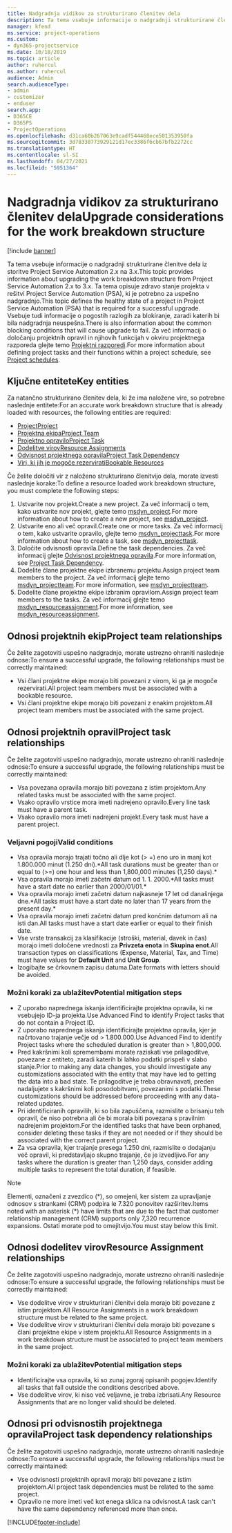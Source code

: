 ```yaml
---
title: Nadgradnja vidikov za strukturirano členitev dela
description: Ta tema vsebuje informacije o nadgradnji strukturirane členitve dela iz storitve Project Service Automation 2.x na 3.x.
manager: kfend
ms.service: project-operations
ms.custom:
- dyn365-projectservice
ms.date: 10/18/2019
ms.topic: article
author: ruhercul
ms.author: ruhercul
audience: Admin
search.audienceType:
- admin
- customizer
- enduser
search.app:
- D365CE
- D365PS
- ProjectOperations
ms.openlocfilehash: d31ca60b267063e9cadf544468ece501353950fa
ms.sourcegitcommit: 3d78338773929121d17ec3386f6cb67bfb2272cc
ms.translationtype: HT
ms.contentlocale: sl-SI
ms.lasthandoff: 04/27/2021
ms.locfileid: "5951364"
---
```

# <a name="upgrade-considerations-for-the-work-breakdown-structure"></a><span data-ttu-id="9851a-103">Nadgradnja vidikov za strukturirano členitev dela</span><span class="sxs-lookup"><span data-stu-id="9851a-103">Upgrade considerations for the work breakdown structure</span></span>

[!include [banner](../includes/psa-now-project-operations.md)]

<span data-ttu-id="9851a-104">Ta tema vsebuje informacije o nadgradnji strukturirane členitve dela iz storitve Project Service Automation 2.x na 3.x.</span><span class="sxs-lookup"><span data-stu-id="9851a-104">This topic provides information about upgrading the work breakdown structure from Project Service Automation 2.x to 3.x.</span></span> <span data-ttu-id="9851a-105">Ta tema opisuje zdravo stanje projekta v rešitvi Project Service Automation (PSA), ki je potrebno za uspešno nadgradnjo.</span><span class="sxs-lookup"><span data-stu-id="9851a-105">This topic defines the healthy state of a project in Project Service Automation (PSA) that is required for a successful upgrade.</span></span> <span data-ttu-id="9851a-106">Vsebuje tudi informacije o pogostih razlogih za blokiranje, zaradi katerih bi bila nadgradnja neuspešna.</span><span class="sxs-lookup"><span data-stu-id="9851a-106">There is also information about the common blocking conditions that will cause upgrade to fail.</span></span> <span data-ttu-id="9851a-107">Za več informacij o določanju projektnih opravil in njihovih funkcijah v okviru projektnega razporeda glejte temo [Projektni razporedi](project-creating.md).</span><span class="sxs-lookup"><span data-stu-id="9851a-107">For more information about defining project tasks and their functions within a project schedule, see [Project schedules](project-creating.md).</span></span>

## <a name="key-entities"></a><span data-ttu-id="9851a-108">Ključne entitete</span><span class="sxs-lookup"><span data-stu-id="9851a-108">Key entities</span></span>
<span data-ttu-id="9851a-109">Za natančno strukturirano členitev dela, ki že ima naložene vire, so potrebne naslednje entitete:</span><span class="sxs-lookup"><span data-stu-id="9851a-109">For an accurate work breakdown structure that is already loaded with resources, the following entities are required:</span></span>

- [<span data-ttu-id="9851a-110">Project</span><span class="sxs-lookup"><span data-stu-id="9851a-110">Project</span></span>](/dynamics365/customerengagement/on-premises/developer/entities/msdyn_project)
- [<span data-ttu-id="9851a-111">Projektna ekipa</span><span class="sxs-lookup"><span data-stu-id="9851a-111">Project Team</span></span>](/dynamics365/customerengagement/on-premises/developer/entities/msdyn_projectteam)
- [<span data-ttu-id="9851a-112">Projektno opravilo</span><span class="sxs-lookup"><span data-stu-id="9851a-112">Project Task</span></span>](/dynamics365/customerengagement/on-premises/developer/entities/msdyn_projecttask)
- [<span data-ttu-id="9851a-113">Dodelitve virov</span><span class="sxs-lookup"><span data-stu-id="9851a-113">Resource Assignments</span></span>](/dynamics365/customerengagement/on-premises/developer/entities/msdyn_resourceassignment)
- [<span data-ttu-id="9851a-114">Odvisnost projektnega opravila</span><span class="sxs-lookup"><span data-stu-id="9851a-114">Project Task Dependency</span></span>](/dynamics365/customerengagement/on-premises/developer/entities/msdyn_projecttaskdependency)
- [<span data-ttu-id="9851a-115">Viri, ki jih je mogoče rezervirati</span><span class="sxs-lookup"><span data-stu-id="9851a-115">Bookable Resources</span></span>](/dynamics365/customerengagement/on-premises/developer/entities/bookableresource)

<span data-ttu-id="9851a-116">Če želite določiti vir z naloženo strukturirano členitvijo dela, morate izvesti naslednje korake:</span><span class="sxs-lookup"><span data-stu-id="9851a-116">To define a resource loaded work breakdown structure, you must complete the following steps:</span></span>

1. <span data-ttu-id="9851a-117">Ustvarite nov projekt.</span><span class="sxs-lookup"><span data-stu-id="9851a-117">Create a new project.</span></span> <span data-ttu-id="9851a-118">Za več informacij o tem, kako ustvarite nov projekt, glejte temo [msdyn_project](/dynamics365/customerengagement/on-premises/developer/entities/msdyn_project).</span><span class="sxs-lookup"><span data-stu-id="9851a-118">For more information about how to create a new project, see [msdyn_project](/dynamics365/customerengagement/on-premises/developer/entities/msdyn_project).</span></span>
2. <span data-ttu-id="9851a-119">Ustvarite eno ali več opravil.</span><span class="sxs-lookup"><span data-stu-id="9851a-119">Create one or more tasks.</span></span> <span data-ttu-id="9851a-120">Za več informacij o tem, kako ustvarite opravilo, glejte temo [msdyn_projecttask](/dynamics365/customerengagement/on-premises/developer/entities/msdyn_projecttask).</span><span class="sxs-lookup"><span data-stu-id="9851a-120">For more information about how to create a task, see [msdyn_projecttask](/dynamics365/customerengagement/on-premises/developer/entities/msdyn_projecttask).</span></span>
3. <span data-ttu-id="9851a-121">Določite odvisnosti opravila.</span><span class="sxs-lookup"><span data-stu-id="9851a-121">Define the task dependencies.</span></span> <span data-ttu-id="9851a-122">Za več informacij glejte [Odvisnost projektnega opravila](/dynamics365/customerengagement/on-premises/developer/entities/msdyn_projecttaskdependency).</span><span class="sxs-lookup"><span data-stu-id="9851a-122">For more information, see [Project Task Dependency](/dynamics365/customerengagement/on-premises/developer/entities/msdyn_projecttaskdependency).</span></span>
4. <span data-ttu-id="9851a-123">Dodelite člane projektne ekipe izbranemu projektu.</span><span class="sxs-lookup"><span data-stu-id="9851a-123">Assign project team members to the project.</span></span> <span data-ttu-id="9851a-124">Za več informacij glejte temo [msdyn_projectteam](/dynamics365/customerengagement/on-premises/developer/entities/msdyn_projectteam).</span><span class="sxs-lookup"><span data-stu-id="9851a-124">For more information, see [msdyn_projectteam](/dynamics365/customerengagement/on-premises/developer/entities/msdyn_projectteam).</span></span>
5. <span data-ttu-id="9851a-125">Dodelite člane projektne ekipe izbranim opravilom.</span><span class="sxs-lookup"><span data-stu-id="9851a-125">Assign project team members to the tasks.</span></span> <span data-ttu-id="9851a-126">Za več informacij glejte temo [msdyn_resourceassignment](/dynamics365/customerengagement/on-premises/developer/entities/msdyn_resourceassignment).</span><span class="sxs-lookup"><span data-stu-id="9851a-126">For more information, see [msdyn_resourceassignment](/dynamics365/customerengagement/on-premises/developer/entities/msdyn_resourceassignment).</span></span>

## <a name="project-team-relationships"></a><span data-ttu-id="9851a-127">Odnosi projektnih ekip</span><span class="sxs-lookup"><span data-stu-id="9851a-127">Project team relationships</span></span>

<span data-ttu-id="9851a-128">Če želite zagotoviti uspešno nadgradnjo, morate ustrezno ohraniti naslednje odnose:</span><span class="sxs-lookup"><span data-stu-id="9851a-128">To ensure a successful upgrade, the following relationships must be correctly maintained:</span></span>
- <span data-ttu-id="9851a-129">Vsi člani projektne ekipe morajo biti povezani z virom, ki ga je mogoče rezervirati.</span><span class="sxs-lookup"><span data-stu-id="9851a-129">All project team members must be associated with a bookable resource.</span></span>
- <span data-ttu-id="9851a-130">Vsi člani projektne ekipe morajo biti povezani z enakim projektom.</span><span class="sxs-lookup"><span data-stu-id="9851a-130">All project team members must be associated with the same project.</span></span> 

## <a name="project-task-relationships"></a><span data-ttu-id="9851a-131">Odnosi projektnih opravil</span><span class="sxs-lookup"><span data-stu-id="9851a-131">Project task relationships</span></span>
<span data-ttu-id="9851a-132">Če želite zagotoviti uspešno nadgradnjo, morate ustrezno ohraniti naslednje odnose:</span><span class="sxs-lookup"><span data-stu-id="9851a-132">To ensure a successful upgrade, the following relationships must be correctly maintained:</span></span>

- <span data-ttu-id="9851a-133">Vsa povezana opravila morajo biti povezana z istim projektom.</span><span class="sxs-lookup"><span data-stu-id="9851a-133">Any related tasks must be associated with the same project.</span></span>
- <span data-ttu-id="9851a-134">Vsako opravilo vrstice mora imeti nadrejeno opravilo.</span><span class="sxs-lookup"><span data-stu-id="9851a-134">Every line task must have a parent task.</span></span>
- <span data-ttu-id="9851a-135">Vsako opravilo mora imeti nadrejeni projekt.</span><span class="sxs-lookup"><span data-stu-id="9851a-135">Every task must have a parent project.</span></span>

### <a name="valid-conditions"></a><span data-ttu-id="9851a-136">Veljavni pogoji</span><span class="sxs-lookup"><span data-stu-id="9851a-136">Valid conditions</span></span>

- <span data-ttu-id="9851a-137">Vsa opravila morajo trajati točno ali dlje kot (> =) eno uro in manj kot 1.800.000 minut (1.250 dni).\*</span><span class="sxs-lookup"><span data-stu-id="9851a-137">All task durations must be greater than or equal to (>=) one hour and less than 1,800,000 minutes (1,250 days).\*</span></span>
- <span data-ttu-id="9851a-138">Vsa opravila morajo imeti začetni datum od 1. 1. 2000.\*</span><span class="sxs-lookup"><span data-stu-id="9851a-138">All tasks must have a start date no earlier than 2000/01/01.\*</span></span>
- <span data-ttu-id="9851a-139">Vsa opravila morajo imeti začetni datum najkasneje 17 let od današnjega dne.\*</span><span class="sxs-lookup"><span data-stu-id="9851a-139">All tasks must have a start date no later than 17 years from the present day.\*</span></span>
- <span data-ttu-id="9851a-140">Vsa opravila morajo imeti začetni datum pred končnim datumom ali na isti dan.</span><span class="sxs-lookup"><span data-stu-id="9851a-140">All tasks must have a start date earlier or equal to their finish date.</span></span>
- <span data-ttu-id="9851a-141">Vse vrste transakcij za klasifikacije (stroški, material, davek in čas) morajo imeti določene vrednosti za **Privzeta enota** in **Skupina enot**.</span><span class="sxs-lookup"><span data-stu-id="9851a-141">All transaction types on classifications (Expense, Material, Tax, and Time) must have values for **Default Unit** and **Unit Group**.</span></span>
- <span data-ttu-id="9851a-142">Izogibajte se črkovnem zapisu datuma.</span><span class="sxs-lookup"><span data-stu-id="9851a-142">Date formats with letters should be avoided.</span></span>

### <a name="potential-mitigation-steps"></a><span data-ttu-id="9851a-143">Možni koraki za ublažitev</span><span class="sxs-lookup"><span data-stu-id="9851a-143">Potential mitigation steps</span></span>
- <span data-ttu-id="9851a-144">Z uporabo naprednega iskanja identificirajte projektna opravila, ki ne vsebujejo ID-ja projekta.</span><span class="sxs-lookup"><span data-stu-id="9851a-144">Use Advanced Find to identify Project tasks that do not contain a Project ID.</span></span>
- <span data-ttu-id="9851a-145">Z uporabo naprednega iskanja identificirajte projektna opravila, kjer je načrtovano trajanje večje od > 1.800.000.</span><span class="sxs-lookup"><span data-stu-id="9851a-145">Use Advanced Find to identify Project tasks where the scheduled duration is greater than > 1,800,000.</span></span>
- <span data-ttu-id="9851a-146">Pred kakršnimi koli spremembami morate raziskati vse prilagoditve, povezane z entiteto, zaradi katerih bi lahko podatki prispeli v slabo stanje.</span><span class="sxs-lookup"><span data-stu-id="9851a-146">Prior to making any data changes, you should investigate any customizations associated with the entity that may have led to getting the data into a bad state.</span></span> <span data-ttu-id="9851a-147">Te prilagoditve je treba obravnavati, preden nadaljujete s kakršnimi koli posodobitvami, povezanimi s podatki.</span><span class="sxs-lookup"><span data-stu-id="9851a-147">These customizations should be addressed before proceeding with any data-related updates.</span></span>
- <span data-ttu-id="9851a-148">Pri identificiranih opravilih, ki so bila zapuščena, razmislite o brisanju teh opravil, če niso potrebna ali če bi morala biti povezana s pravilnim nadrejenim projektom.</span><span class="sxs-lookup"><span data-stu-id="9851a-148">For the identified tasks that have been orphaned, consider deleting these tasks if they are not needed or if they should be associated with the correct parent project.</span></span>
- <span data-ttu-id="9851a-149">Za vsa opravila, kjer trajanje presega 1.250 dni, razmislite o dodajanju več opravil, ki predstavljajo skupno trajanje, če je izvedljivo.</span><span class="sxs-lookup"><span data-stu-id="9851a-149">For any tasks where the duration is greater than 1,250 days, consider adding multiple tasks to represent the total duration, if feasible.</span></span>

> [!NOTE]
> <span data-ttu-id="9851a-150">Elementi, označeni z zvezdico (\*), so omejeni, ker sistem za upravljanje odnosov s strankami (CRM) podpira le 7.320 ponovitev razširitev.</span><span class="sxs-lookup"><span data-stu-id="9851a-150">Items noted with an asterisk (\*) have limits that are due to the fact that customer relationship management (CRM) supports only 7,320 recurrence expansions.</span></span> <span data-ttu-id="9851a-151">Ostati morate pod to omejitvijo.</span><span class="sxs-lookup"><span data-stu-id="9851a-151">You must stay below this limit.</span></span>

## <a name="resource-assignment-relationships"></a><span data-ttu-id="9851a-152">Odnosi dodelitev virov</span><span class="sxs-lookup"><span data-stu-id="9851a-152">Resource Assignment relationships</span></span>
<span data-ttu-id="9851a-153">Če želite zagotoviti uspešno nadgradnjo, morate ustrezno ohraniti naslednje odnose:</span><span class="sxs-lookup"><span data-stu-id="9851a-153">To ensure a successful upgrade, the following relationships must be correctly maintained:</span></span>

- <span data-ttu-id="9851a-154">Vse dodelitve virov v strukturirani členitvi dela morajo biti povezane z istim projektom.</span><span class="sxs-lookup"><span data-stu-id="9851a-154">All Resource Assignments in a work breakdown structure must be related to the same project.</span></span>
- <span data-ttu-id="9851a-155">Vse dodelitve virov v strukturirani členitvi dela morajo biti povezane s člani projektne ekipe v istem projektu.</span><span class="sxs-lookup"><span data-stu-id="9851a-155">All Resource Assignments in a work breakdown structure must be associated to project team members in the same project.</span></span>

### <a name="potential-mitigation-steps"></a><span data-ttu-id="9851a-156">Možni koraki za ublažitev</span><span class="sxs-lookup"><span data-stu-id="9851a-156">Potential mitigation steps</span></span>
- <span data-ttu-id="9851a-157">Identificirajte vsa opravila, ki so zunaj zgoraj opisanih pogojev.</span><span class="sxs-lookup"><span data-stu-id="9851a-157">Identify all tasks that fall outside the conditions described above.</span></span>  
- <span data-ttu-id="9851a-158">Vse dodelitve virov, ki niso več veljavne, je treba izbrisati.</span><span class="sxs-lookup"><span data-stu-id="9851a-158">Any Resource Assignments that are no longer valid should be deleted.</span></span>

## <a name="project-task-dependency-relationships"></a><span data-ttu-id="9851a-159">Odnosi pri odvisnostih projektnega opravila</span><span class="sxs-lookup"><span data-stu-id="9851a-159">Project task dependency relationships</span></span>
<span data-ttu-id="9851a-160">Če želite zagotoviti uspešno nadgradnjo, morate ustrezno ohraniti naslednje odnose:</span><span class="sxs-lookup"><span data-stu-id="9851a-160">To ensure a successful upgrade, the following relationships must be correctly maintained:</span></span>

- <span data-ttu-id="9851a-161">Vse odvisnosti projektnih opravil morajo biti povezane z istim projektom.</span><span class="sxs-lookup"><span data-stu-id="9851a-161">All project task dependencies must be related to the same project.</span></span>
- <span data-ttu-id="9851a-162">Opravilo ne more imeti več kot enega sklica na odvisnost.</span><span class="sxs-lookup"><span data-stu-id="9851a-162">A task can't have the same dependency referenced more than once.</span></span>


[!INCLUDE[footer-include](../includes/footer-banner.md)]